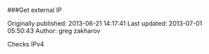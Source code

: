 ###Get external IP

Originally published: 2013-06-21 14:17:41
Last updated: 2013-07-01 05:50:43
Author: greg zakharov

Checks IPv4